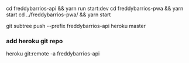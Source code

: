 cd freddybarrios-api && yarn run start:dev
cd freddybarrios-pwa && yarn start
cd ../freddybarrios-pwa/ && yarn start

git subtree push --prefix freddybarrios-api heroku master

### add heroku git repo
heroku git:remote -a freddybarrios-api